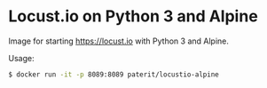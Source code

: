 # Locust.io on Python 3 and Alpine

Image for starting https://locust.io with Python 3 and Alpine.

Usage:
```sh
$ docker run -it -p 8089:8089 paterit/locustio-alpine
```
